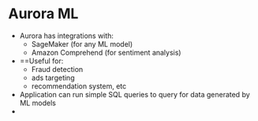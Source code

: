 
# Aurora ML

- Aurora has integrations with:
	- SageMaker (for any ML model)
	- Amazon Comprehend (for sentiment analysis)
- ==Useful for: 
	- Fraud detection
	- ads targeting
	- recommendation system, etc
- Application can run simple SQL queries to query for data generated by ML models
- 